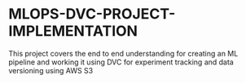 # MLOPS-DVC-PROJECT-IMPLEMENTATION
This project covers the end to end understanding for creating an ML pipeline  and  working it using DVC for experiment tracking and data versioning using AWS S3
